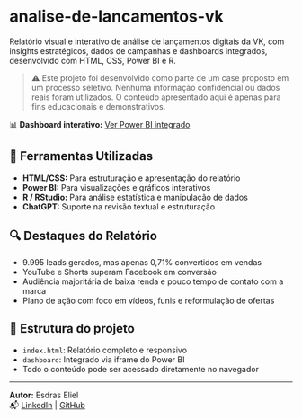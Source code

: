 # analise-de-lancamentos-vk
Relatório visual e interativo de análise de lançamentos digitais da VK, com insights estratégicos, dados de campanhas e dashboards integrados, desenvolvido com HTML, CSS, Power BI e R.

> ⚠️ Este projeto foi desenvolvido como parte de um case proposto em um processo seletivo. Nenhuma informação confidencial ou dados reais foram utilizados. O conteúdo apresentado aqui é apenas para fins educacionais e demonstrativos.


📊 **Dashboard interativo:** [Ver Power BI integrado](https://app.powerbi.com/view?r=eyJrIjoiNjVjZDUxNDgtYTMyNy00ZDVjLWEwNmQtMTYxYjFiNWNkNWFlIiwidCI6IjhlNTRmODJjLTBmOWQtNGE2Ny1iNTZlLTk5M2I3Y2ExOWVmMiJ9)

## 🔧 Ferramentas Utilizadas
- **HTML/CSS:** Para estruturação e apresentação do relatório
- **Power BI:** Para visualizações e gráficos interativos
- **R / RStudio:** Para análise estatística e manipulação de dados
- **ChatGPT:** Suporte na revisão textual e estruturação

## 🔍 Destaques do Relatório
- 9.995 leads gerados, mas apenas 0,71% convertidos em vendas
- YouTube e Shorts superam Facebook em conversão
- Audiência majoritária de baixa renda e pouco tempo de contato com a marca
- Plano de ação com foco em vídeos, funis e reformulação de ofertas

## 📁 Estrutura do projeto
- `index.html`: Relatório completo e responsivo
- `dashboard`: Integrado via iframe do Power BI
- Todo o conteúdo pode ser acessado diretamente no navegador

---

**Autor:** Esdras Eliel  
📬 [LinkedIn](http://linkedin.com/in/esdraseliel) | [GitHub](https://github.com/EsdrasEliel)

